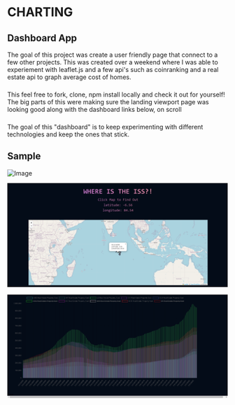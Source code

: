 # CHARTING

## Dashboard App

The goal of this project was create a user friendly page that connect to a few other projects. This was created over a weekend where I was able to experiement with leaflet.js and a few api's such as coinranking and a real estate api to graph average cost of homes.

###

This feel free to fork, clone, npm install locally and check it out for yourself! The big parts of this were making sure the landing viewport page was looking good along with the dashboard links below, on scroll

###

The goal of this "dashboard" is to keep experimenting with different technologies and keep the ones that stick.

## Sample

![Image](https://user-images.githubusercontent.com/53794440/231287162-e3ed8252-1f72-44cb-b697-d694334820d1.png)

![Alt text](src/assets/leaftlet-iss.png)

![Alt text](src/assets/real-estate-data.png)
